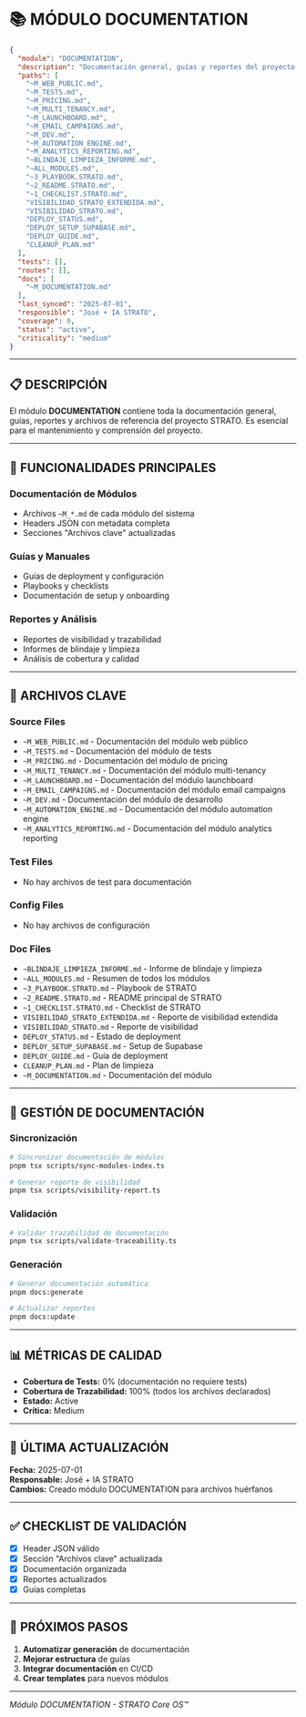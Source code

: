# 📚 MÓDULO DOCUMENTATION

```json
{
  "module": "DOCUMENTATION",
  "description": "Documentación general, guías y reportes del proyecto STRATO",
  "paths": [
    "~M_WEB_PUBLIC.md",
    "~M_TESTS.md",
    "~M_PRICING.md",
    "~M_MULTI_TENANCY.md",
    "~M_LAUNCHBOARD.md",
    "~M_EMAIL_CAMPAIGNS.md",
    "~M_DEV.md",
    "~M_AUTOMATION_ENGINE.md",
    "~M_ANALYTICS_REPORTING.md",
    "~BLINDAJE_LIMPIEZA_INFORME.md",
    "~ALL_MODULES.md",
    "~3_PLAYBOOK.STRATO.md",
    "~2_README.STRATO.md",
    "~1_CHECKLIST.STRATO.md",
    "VISIBILIDAD_STRATO_EXTENDIDA.md",
    "VISIBILIDAD_STRATO.md",
    "DEPLOY_STATUS.md",
    "DEPLOY_SETUP_SUPABASE.md",
    "DEPLOY_GUIDE.md",
    "CLEANUP_PLAN.md"
  ],
  "tests": [],
  "routes": [],
  "docs": [
    "~M_DOCUMENTATION.md"
  ],
  "last_synced": "2025-07-01",
  "responsible": "José + IA STRATO",
  "coverage": 0,
  "status": "active",
  "criticality": "medium"
}
```

---

## 📋 DESCRIPCIÓN

El módulo **DOCUMENTATION** contiene toda la documentación general, guías, reportes y archivos de referencia del proyecto STRATO. Es esencial para el mantenimiento y comprensión del proyecto.

---

## 🎯 FUNCIONALIDADES PRINCIPALES

### **Documentación de Módulos**
- Archivos `~M_*.md` de cada módulo del sistema
- Headers JSON con metadata completa
- Secciones "Archivos clave" actualizadas

### **Guías y Manuales**
- Guías de deployment y configuración
- Playbooks y checklists
- Documentación de setup y onboarding

### **Reportes y Análisis**
- Reportes de visibilidad y trazabilidad
- Informes de blindaje y limpieza
- Análisis de cobertura y calidad

---

## 📁 ARCHIVOS CLAVE

### **Source Files**
- `~M_WEB_PUBLIC.md` - Documentación del módulo web público
- `~M_TESTS.md` - Documentación del módulo de tests
- `~M_PRICING.md` - Documentación del módulo de pricing
- `~M_MULTI_TENANCY.md` - Documentación del módulo multi-tenancy
- `~M_LAUNCHBOARD.md` - Documentación del módulo launchboard
- `~M_EMAIL_CAMPAIGNS.md` - Documentación del módulo email campaigns
- `~M_DEV.md` - Documentación del módulo de desarrollo
- `~M_AUTOMATION_ENGINE.md` - Documentación del módulo automation engine
- `~M_ANALYTICS_REPORTING.md` - Documentación del módulo analytics reporting

### **Test Files**
- No hay archivos de test para documentación

### **Config Files**
- No hay archivos de configuración

### **Doc Files**
- `~BLINDAJE_LIMPIEZA_INFORME.md` - Informe de blindaje y limpieza
- `~ALL_MODULES.md` - Resumen de todos los módulos
- `~3_PLAYBOOK.STRATO.md` - Playbook de STRATO
- `~2_README.STRATO.md` - README principal de STRATO
- `~1_CHECKLIST.STRATO.md` - Checklist de STRATO
- `VISIBILIDAD_STRATO_EXTENDIDA.md` - Reporte de visibilidad extendida
- `VISIBILIDAD_STRATO.md` - Reporte de visibilidad
- `DEPLOY_STATUS.md` - Estado de deployment
- `DEPLOY_SETUP_SUPABASE.md` - Setup de Supabase
- `DEPLOY_GUIDE.md` - Guía de deployment
- `CLEANUP_PLAN.md` - Plan de limpieza
- `~M_DOCUMENTATION.md` - Documentación del módulo

---

## 🔧 GESTIÓN DE DOCUMENTACIÓN

### **Sincronización**
```bash
# Sincronizar documentación de módulos
pnpm tsx scripts/sync-modules-index.ts

# Generar reporte de visibilidad
pnpm tsx scripts/visibility-report.ts
```

### **Validación**
```bash
# Validar trazabilidad de documentación
pnpm tsx scripts/validate-traceability.ts
```

### **Generación**
```bash
# Generar documentación automática
pnpm docs:generate

# Actualizar reportes
pnpm docs:update
```

---

## 📊 MÉTRICAS DE CALIDAD

- **Cobertura de Tests:** 0% (documentación no requiere tests)
- **Cobertura de Trazabilidad:** 100% (todos los archivos declarados)
- **Estado:** Active
- **Crítica:** Medium

---

## 🔄 ÚLTIMA ACTUALIZACIÓN

**Fecha:** 2025-07-01  
**Responsable:** José + IA STRATO  
**Cambios:** Creado módulo DOCUMENTATION para archivos huérfanos

---

## ✅ CHECKLIST DE VALIDACIÓN

- [x] Header JSON válido
- [x] Sección "Archivos clave" actualizada
- [x] Documentación organizada
- [x] Reportes actualizados
- [x] Guías completas

---

## 🎯 PRÓXIMOS PASOS

1. **Automatizar generación** de documentación
2. **Mejorar estructura** de guías
3. **Integrar documentación** en CI/CD
4. **Crear templates** para nuevos módulos

---

*Módulo DOCUMENTATION - STRATO Core OS™*
